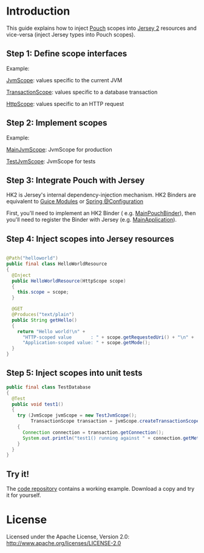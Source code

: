 # Introduction

This guide explains how to inject [Pouch](../../../pouch/) scopes into [Jersey 2](https://jersey.java.net/)
resources and vice-versa (inject Jersey types into Pouch scopes).

## Step 1: Define scope interfaces ##

Example:

[JvmScope](http://cowwoc.github.io/pouch/src/main/java/com/github/cowwoc/pouch/jersey/scope/JvmScope.java):
values specific to the current JVM

[TransactionScope](http://cowwoc.github.io/pouch/src/main/java/com/github/cowwoc/pouch/jersey/scope/TransactionScope.java):
values specific to a database transaction

[HttpScope](http://cowwoc.github.io/pouch/src/main/java/com/github/cowwoc/pouch/jersey/scope/HttpScope.java):
values specific to an HTTP request

## Step 2: Implement scopes ##

Example:

[MainJvmScope](http://cowwoc.github.io/pouch/src/main/java/com/github/cowwoc/pouch/jersey/scope/MainJvmScope.java):
JvmScope for production

[TestJvmScope](http://cowwoc.github.io/pouch/src/test/java/com/github/cowwoc/pouch/jersey/scope/TestJvmScope.java):
JvmScope for tests

## Step 3: Integrate Pouch with Jersey ##

HK2 is Jersey's internal dependency-injection mechanism. HK2 Binders are equivalent
to [Guice Modules](https://github.com/google/guice/wiki/GettingStarted)
or [Spring @Configuration](http://docs.spring.io/autorepo/docs/spring/3.2.x/spring-framework-reference/html/beans.html#beans-java)

First, you'll need to implement an HK2 Binder (
e.g. [MainPouchBinder](http://cowwoc.github.io/pouch/src/main/java/com/github/cowwoc/pouch/jersey/scope/MainPouchBinder.java)),
then you'll need to register the Binder with Jersey (e.g.
[MainApplication](http://cowwoc.github.io/pouch/src/main/java/com/github/cowwoc/pouch/jersey/application/MainApplication.java)).

## Step 4: Inject scopes into Jersey resources ##

```java

@Path("helloworld")
public final class HelloWorldResource
{
  @Inject
  public HelloWorldResource(HttpScope scope)
  {
    this.scope = scope;
  }

  @GET
  @Produces("text/plain")
  public String getHello()
  {
    return "Hello world!\n" +
      "HTTP-scoped value       : " + scope.getRequestedUri() + "\n" +
      "Application-scoped value: " + scope.getMode();
  }
}
```

## Step 5: Inject scopes into unit tests ##

```java
public final class TestDatabase
{
  @Test
  public void test1()
  {
    try (JvmScope jvmScope = new TestJvmScope();
         TransactionScope transaction = jvmScope.createTransactionScope())
    {
      Connection connection = transaction.getConnection();
      System.out.println("test1() running against " + connection.getMetaData().getURL());
    }
  }
}
```

## Try it! ##

The [code repository](src/) contains a working example. Download a copy and try it for yourself.

# License #

Licensed under the Apache License, Version 2.0: http://www.apache.org/licenses/LICENSE-2.0